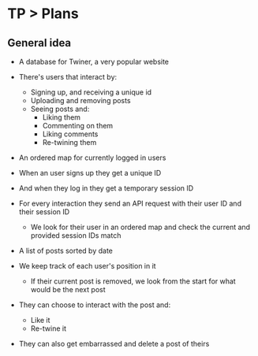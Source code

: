 # TP > Plans

## General idea

* A database for Twiner, a very popular website
* There's users that interact by: 
  * Signing up, and receiving a unique id
  * Uploading and removing posts
  * Seeing posts and:
    * Liking them
    * Commenting on them
    * Liking comments
    * Re-twining them 

* An ordered map for currently logged in users
* When an user signs up they get a unique ID
* And when they log in they get a temporary session ID
* For every interaction they send an API request with their user ID and their session ID
  * We look for their user in an ordered map and check the current and provided session IDs match

* A list of posts sorted by date 
* We keep track of each user's position in it
  * If their current post is removed, we look from the start for what would be the next post
* They can choose to interact with the post and:
  * Like it
  * Re-twine it
* They can also get embarrassed and delete a post of theirs
